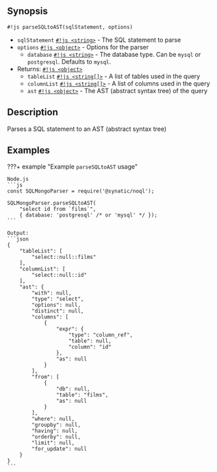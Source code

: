 ## Synopsis

`#!js parseSQLtoAST(sqlStatement, options)`

* `sqlStatement` [`#!js <string>`](https://developer.mozilla.org/en-US/docs/Web/JavaScript/Data_structures#string_type) - The SQL statement to parse
* `options` [`#!js <object>`](https://developer.mozilla.org/en-US/docs/Web/JavaScript/Reference/Global_Objects/Object) - Options for the parser
    * `database` [`#!js <string>`](https://developer.mozilla.org/en-US/docs/Web/JavaScript/Data_structures#string_type) - The database type. Can be `mysql` or `postgresql`. Defaults to `mysql`.
* Returns: [`#!js <object>`](https://developer.mozilla.org/en-US/docs/Web/JavaScript/Reference/Global_Objects/Object)
    * `tableList` [`#!js <string[]>`](https://developer.mozilla.org/en-US/docs/Web/JavaScript/Reference/Global_Objects/Array) - A list of tables used in the query
    * `columnList` [`#!js <string[]>`](https://developer.mozilla.org/en-US/docs/Web/JavaScript/Reference/Global_Objects/Array) - A list of columns used in the query
    * `ast` [`#!js <object>`](https://developer.mozilla.org/en-US/docs/Web/JavaScript/Reference/Global_Objects/Object) - The AST (abstract syntax tree) of the query


## Description

Parses a SQL statement to an AST (abstract syntax tree)

## Examples

???+ example "Example `parseSQLtoAST` usage"

    Node.js
    ```js
    const SQLMongoParser = require('@synatic/noql');

    SQLMongoParser.parseSQLtoAST(
        "select id from `films`", 
        { database: 'postgresql' /* or 'mysql' */ });
    ```

    Output:
    ```json
    {
        "tableList": [
            "select::null::films"
        ],
        "columnList": [
            "select::null::id"
        ],
        "ast": {
            "with": null,
            "type": "select",
            "options": null,
            "distinct": null,
            "columns": [
                {
                    "expr": {
                        "type": "column_ref",
                        "table": null,
                        "column": "id"
                    },
                    "as": null
                }
            ],
            "from": [
                {
                    "db": null,
                    "table": "films",
                    "as": null
                }
            ],
            "where": null,
            "groupby": null,
            "having": null,
            "orderby": null,
            "limit": null,
            "for_update": null
        }
    }
    ```

